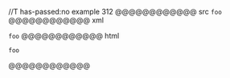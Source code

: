 //T has-passed:no
example 312
@@@@@@@@@@@@ src
`foo`
@@@@@@@@@@@@ xml
<?xml version="1.0" encoding="UTF-8"?>
<!DOCTYPE document SYSTEM "CommonMark.dtd">
<document xmlns="http://commonmark.org/xml/1.0">
  <paragraph>
    <code>foo</code>
  </paragraph>
</document>
@@@@@@@@@@@@ html
<p><code>foo</code></p>
@@@@@@@@@@@@

